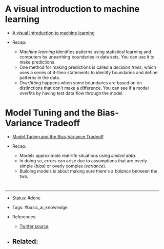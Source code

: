 # A visual introduction to machine learning
- [A visual introduction to machine learning](http://www.r2d3.us/visual-intro-to-machine-learning-part-1/)

- Recap:
	- *Machine learning* identifies patterns using statistical learning and computers by unearthing boundaries in data sets. You can use it to make predictions.
	- One method for making predictions is called a *decision trees*, which uses a series of if-then statements to identify boundaries and define patterns in the data.
	- *Overfitting* happens when some boundaries are based on on distinctions that don't make a difference. You can see if a model overfits by having test data flow through the model.


# Model Tuning and the Bias-Variance Tradeoff

- [Model Tuning and the Bias-Variance Tradeoff](http://www.r2d3.us/visual-intro-to-machine-learning-part-2/)

- Recap:
	- Models approximate real-life situations using *limited data*.
	- In doing so, errors can arise due to assumptions that are overly simple (*bias*) or overly complex (*variance*).
	- Building models is about making sure there's a *balance* between the two.




# 

---
- Status: #done 

- Tags: #basic_ai_knowledge 

- References:
	- [Twitter source](https://twitter.com/hardmaru/status/1501848342275502082)

- Related:
	- 
